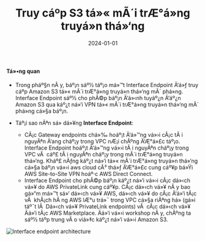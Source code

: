 ﻿---
title : "Truy cáº­p S3 tá»« mÃ´i trÆ°á»ng truyá»n thá»‘ng"
date: "2024-01-01" 
weight : 4 
chapter : false
pre : " <b> 5.4. </b> "
---

#### Tá»•ng quan

+ Trong pháº§n nÃ y, báº¡n sáº½ táº¡o má»™t Interface Endpoint Ä‘á»ƒ truy cáº­p Amazon S3 tá»« mÃ´i trÆ°á»ng truyá»n thá»‘ng mÃ´ phá»ng. Interface Endpoint sáº½ cho phÃ©p báº¡n Ä‘á»‹nh tuyáº¿n Ä‘áº¿n Amazon S3 qua káº¿t ná»‘i VPN tá»« mÃ´i trÆ°á»ng truyá»n thá»‘ng mÃ´ phá»ng cá»§a báº¡n.

+ Táº¡i sao nÃªn sá»­ dá»¥ng **Interface Endpoint**:
    + CÃ¡c Gateway endpoints chá»‰ hoáº¡t Ä‘á»™ng vá»›i cÃ¡c tÃ i nguyÃªn Ä‘ang cháº¡y trong VPC nÆ¡i chÃºng Ä‘Æ°á»£c táº¡o. Interface Endpoint  hoáº¡t Ä‘á»™ng vá»›i tÃ i nguyÃªn cháº¡y trong VPC vÃ  cáº£ tÃ i nguyÃªn cháº¡y trong mÃ´i trÆ°á»ng truyá»n thá»‘ng. Kháº£ nÄƒng káº¿t ná»‘i tá»« mÃ´i trÆ°á»ng truyá»n thá»‘ng cá»§a báº¡n vá»›i aws cloud cÃ³ thá»ƒ Ä‘Æ°á»£c cung cáº¥p bá»Ÿi AWS Site-to-Site VPN hoáº·c AWS Direct Connect.
    + Interface Endpoint cho phÃ©p báº¡n káº¿t ná»‘i vá»›i cÃ¡c dá»‹ch vá»¥ do AWS PrivateLink cung cáº¥p. CÃ¡c dá»‹ch vá»¥ nÃ y bao gá»“m má»™t sá»‘ dá»‹ch vá»¥ AWS, dá»‹ch vá»¥ do cÃ¡c Ä‘á»‘i tÃ¡c vÃ  khÃ¡ch hÃ ng AWS lÆ°u trá»¯ trong VPC cá»§a riÃªng há» (gá»i táº¯t lÃ  Dá»‹ch vá»¥ PrivateLink endpoints) vÃ  cÃ¡c dá»‹ch vá»¥ Äá»‘i tÃ¡c AWS Marketplace. Äá»‘i vá»›i workshop nÃ y, chÃºng ta sáº½ táº­p trung vÃ o viá»‡c káº¿t ná»‘i vá»›i Amazon S3.
    
![Interface endpoint architecture](/images/5-Workshop/5.4-S3-onprem/diagram3.png)




